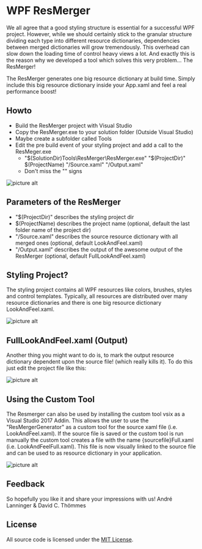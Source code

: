 WPF ResMerger
=============

We all agree that a good styling structure is essential for a successful WPF project. However, while we should certainly stick to the granular structure dividing each type into different resource dictionaries, dependencies between merged dictionaries will grow tremendously. This overhead can slow down the loading time of control heavy views a lot. And exactly this is the reason why we developed a tool which solves this very problem... The ResMerger!

The ResMerger generates one big resource dictionary at build time. 
Simply include this big resource dictionary inside your App.xaml and feel a real performance boost!

Howto
----------
* Build the ResMerger project with Visual Studio
* Copy the ResMerger.exe to your solution folder (Outside Visual Studio)
* Maybe create a subfolder called Tools
* Edit the pre build event of your styling project and add a call to the ResMeger.exe
  * "$(SolutionDir)Tools\ResMerger\ResMerger.exe" "$(ProjectDir)\" $(ProjectName) "/Source.xaml" "/Output.xaml"
  * Don't miss the "" signs

![picture alt](http://www.davidchristian.de/images/prebuild.png "Prebuild")

Parameters of the ResMerger
----------
* "$(ProjectDir)\" describes the styling project dir
* $(ProjectName) describes the project name (optional, default the last folder name of the project dir)
* "/Source.xaml" describes the source resource dictionary with all merged ones (optional, default LookAndFeel.xaml)
* "/Output.xaml" describes the output of the awesome output of the ResMerger (optional, default FullLookAndFeel.xaml)

Styling Project?
----------
The styling project contains all WPF resources like colors, brushes, styles and control templates.
Typically, all resources are distributed over many resource dictionaries and there is one big resource dictionary LookAndFeel.xaml.

![picture alt](http://www.davidchristian.de/images/stylingproject.png "Styling project")

FullLookAndFeel.xaml (Output)
----------
Another thing you might want to do is, to mark the output resource dictionary dependent upon the source file! (which really kills it). To do this just edit the project file like this:

![picture alt](http://www.davidchristian.de/images/dep.png "FullLookAndFeel")

Using the Custom Tool
----------
The Resmerger can also be used by installing the custom tool vsix as a Visual Studio 2017 Addin.
This allows the user to use the "ResMergerGenerator" as a custom tool for the source xaml file (i.e. LookAndFeel.xaml).
If the source file is saved or the custom tool is run manually the custom tool creates a file with the name {sourcefile}Full.xaml (i.e. LookAndFeelFull.xaml).
This file is now visually linked to the source file and can be used to as resource dictionary in your application.

![picture alt](https://s26.postimg.org/ixjtw0mwp/Res_Merge_Custom_Tool.png "Custom Tool")

Feedback
----------
So hopefully you like it and share your impressions with us! André Lanninger & David C. Thömmes

License
----------
All source code is licensed under the [MIT License](https://raw.githubusercontent.com/dctdct/WPF-ResMerger/master/LICENSE.txt).
